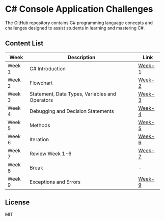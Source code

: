 # C# Console Application Challenges

The GitHub repository contains C# programming language concepts and challenges designed to assist students in learning and mastering C#.

## Content List

| Week | Description | Link 
| ------ | ------ | ------ |
| Week 1 | C# Introduction | [Week-1](https://github.com/BuenoIT/csharp-console-challenges/tree/main/Week_1)|
| Week 2 | Flowchart | [Week-2](https://github.com/BuenoIT/csharp-console-challenges/tree/main/Week_2)|
| Week 3 | Statement, Data Types, Variables and Operators | [Week-3](https://github.com/BuenoIT/csharp-console-challenges/tree/main/Week_3)|
| Week 4 | Debugging and Decision Statements | [Week-4](https://github.com/BuenoIT/csharp-console-challenges/tree/main/Week_4)|
| Week 5 | Methods | [Week-5](https://github.com/BuenoIT/csharp-console-challenges/tree/main/Week_5)|
| Week 6 | Iteration | [Week-6](https://github.com/BuenoIT/csharp-console-challenges/tree/main/Week_6)|
| Week 7 | Review Week 1-6 | [Week-7](https://github.com/BuenoIT/csharp-console-challenges/tree/main/Week_7)|
| Week 8 | Break | - |
| Week 9 | Exceptions and Errors | [Week-9](https://github.com/BuenoIT/csharp-console-challenges/tree/main/Week_9)|


## License

MIT
